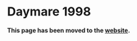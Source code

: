 # Daymare 1998

**This page has been moved to the [website](https://illusion0001.github.io/patch).**

<!--


[Installation Guide](https://illusion0001.github.io/install-instructions/)

## 60 FPS Unlock

<p align="center">
<img src="https://img-assets.illusion0001.workers.dev/assets/images/patches/preview/Daymare1998/Daymare_FPS_Preview.png">
</p>

Author: [illusion](https://twitter.com/illusion0002)

In file `eboot.bin`

<details>
<summary>Code for 1.00 (Click to Expand)</summary>

```
0x258C177 75
# Skips: bSmoothFrameRate
# This patch disables all of it, see preview image for significant improvemnt.

# This game ships with bad default settings
# r.DynamicRes.FrameTimeBudget 34.66 ; should be 33.33ms + rhi.SyncInterval=2
# t.MaxFPS 31 ; 31??
# [/Script/Engine.Engine]
# bSmoothFrameRate=True
# SmoothedFrameRateRange=(LowerBound=(Value=22.000000),UpperBound=(Value=30.000000))
# ; this will not fix bad frame pacing!
# my solution, remove cvars above and use SyncInterval instead.
# to Invader Studios.
# rhi.SyncInterval 2 ; will provide proper frame pacing at 30hz.
# See patch below for proper 30fps
```

</details>

## 30 FPS Fix (Proper Frame Pacing)

Author: [illusion](https://twitter.com/illusion0002)

In file `eboot.bin`

<details>
<summary>Code for 1.00 (Click to Expand)</summary>

```
0x258C177 75

0xE85D82 67 E8 0F FB 6E 01 90 90

0x2575897 41 C7 04 8E 02 00 00 00 41 8B 1C 8E C5 EB 2A C3 C3
```

</details>

## Resolution Patch

Author: [illusion](https://twitter.com/illusion0002)

In file `eboot.bin`

<details>
<summary>Code for 1.00 (Click to Expand)</summary>

```
0x2575870 48 E9 95 44 22 FE 47 ED E3 70 C7 41 04 55 55 85 41 C5 FA 10 61 04 EB 0E 41 C7 04 8E 00 00 86 42 C4 C1 7A 10 04 8E C3 # main

# 80% seems stable enough, maybe it's not needed
0x1E95945 E8 30 FF 6D 00    # min frametime call
0x1E9607A 48 E8 08 F8 6D 00 # res call
# 00 00 86 42 # 67.0f
# 55 55 85 41 # 16.67f
```

</details>
